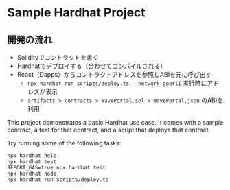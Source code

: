 # Sample Hardhat Project

## 開発の流れ

- Solidityでコントラクトを書く
- Hardhatでデプロイする（合わせてコンパイルされる）
- React（Dapps）からコントラクトアドレスを参照しABIを元に呼び出す
  - `npx hardhat run scripts/deploy.ts --network goerli` 実行時にアドレスが表示
  - `artifacts > contracts > WavePortal.sol > WavePortal.json` のABIを利用

This project demonstrates a basic Hardhat use case. It comes with a sample contract, a test for that contract, and a script that deploys that contract.

Try running some of the following tasks:

```shell
npx hardhat help
npx hardhat test
REPORT_GAS=true npx hardhat test
npx hardhat node
npx hardhat run scripts/deploy.ts
```
